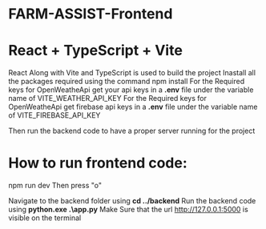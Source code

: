 # FARM-ASSIST-Frontend

# React + TypeScript + Vite

React Along with Vite and TypeScript is used to build the project
Inastall all the packages required using the command npm install
For the Required keys for OpenWeatheApi get your api keys in a **.env** file under the variable name of VITE_WEATHER_API_KEY
For the Required keys for OpenWeatheApi get firebase api keys in a **.env** file under the variable name of VITE_FIREBASE_API_KEY

Then run the backend code to have a proper server running for the project

# How to run frontend code:

npm run dev
Then press "o"

Navigate to the backend folder using **cd ../backend**
Run the backend code using **python.exe .\app.py**
Make Sure that the url http://127.0.0.1:5000 is visible on the terminal

